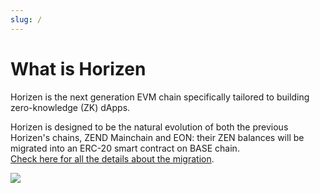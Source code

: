 ```yaml
---
slug: /
---
```

# What is Horizen

Horizen is the next generation EVM chain specifically tailored to building zero-knowledge (ZK) dApps.

Horizen is designed to be the natural evolution of both the previous Horizen's chains, ZEND Mainchain and EON: their ZEN balances will be migrated
into an ERC-20 smart contract on BASE chain.<br/>
[Check here for all the details about the migration](../../2-migration/01-overview.md).

<img src="/img/horizenbase.png"/>

